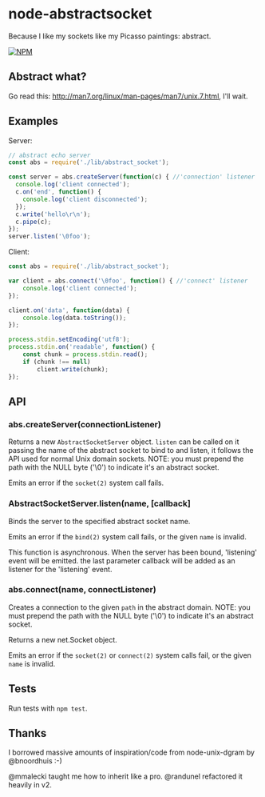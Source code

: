 # node-abstractsocket

Because I like my sockets like my Picasso paintings: abstract.

[![NPM](https://nodei.co/npm/abstract-socket.png)](https://nodei.co/npm/abstract-socket/)


## Abstract what?

Go read this: http://man7.org/linux/man-pages/man7/unix.7.html, I'll wait.


## Examples

Server:

```js
// abstract echo server
const abs = require('./lib/abstract_socket');

const server = abs.createServer(function(c) { //'connection' listener
  console.log('client connected');
  c.on('end', function() {
    console.log('client disconnected');
  });
  c.write('hello\r\n');
  c.pipe(c);
});
server.listen('\0foo');

```

Client:

```js
const abs = require('./lib/abstract_socket');

var client = abs.connect('\0foo', function() { //'connect' listener
    console.log('client connected');
});

client.on('data', function(data) {
    console.log(data.toString());
});

process.stdin.setEncoding('utf8');
process.stdin.on('readable', function() {
    const chunk = process.stdin.read();
    if (chunk !== null)
        client.write(chunk);
});

```


## API

### abs.createServer(connectionListener)

Returns a new `AbstractSocketServer` object. `listen` can be called on
it passing the name of the abstract socket to bind to and listen, it follows
the API used for normal Unix domain sockets. NOTE: you must prepend the path with
the NULL byte ('\0') to indicate it's an abstract socket.

Emits an error if the `socket(2)` system call fails.

### AbstractSocketServer.listen(name, [callback]

Binds the server to the specified abstract socket name.

Emits an error if the `bind(2)` system call fails, or the given `name`
is invalid.

This function is asynchronous. When the server has been bound, 'listening' event
will be emitted. the last parameter callback will be added as an listener for the
'listening' event.

### abs.connect(name, connectListener)

Creates a connection to the given `path` in the abstract domain. NOTE: you must
prepend the path with the NULL byte ('\0') to indicate it's an abstract
socket.

Returns a new net.Socket object.

Emits an error if the `socket(2)` or `connect(2)` system calls fail,
or the given `name` is invalid.

## Tests

Run tests with `npm test`.

## Thanks

I borrowed massive amounts of inspiration/code from node-unix-dgram by @bnoordhuis :-)

@mmalecki taught me how to inherit like a pro.
@randunel refactored it heavily in v2.

